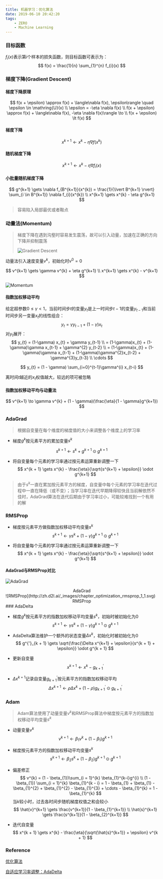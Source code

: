 ```yaml
---
title: 机器学习：优化算法
date: 2019-06-10 20:42:20
tags:
	- ZERO
	- Machine Learning
---
```


### 目标函数

$f_{i}(x)$表示第$i$个样本的损失函数，则目标函数可表示为：
$$
f(x) = \frac{1}{n} \sum_{1}^{n} f_{i}(x)
$$

### 梯度下降(Gradient Descent)

#### 梯度下降原理

$$
f(x + \epsilon) \approx f(x) + \langle\nabla f(x), \epsilon\rangle \quad \epsilon \in \mathring{U}(x) \\
\epsilon = -\eta \nabla f(x) \\
f(x + \epsilon) \approx f(x) + \langle\nabla f(x), -\eta \nabla f(x)\rangle \to \\
f(x + \epsilon) \lt f(x)
$$

#### 梯度下降

$$
x^{k+1} \gets x^{k} - \eta \nabla f(x^{k})
$$

#### 随机梯度下降

$$
x^{k+1} \gets x^{k} - \eta \nabla f_{i}(x)
$$

#### 小批量随机梯度下降

$$
g^{k+1} \gets \nabla f_{B^{k+1}}(x^{k}) = \frac{1}{\lvert B^{k+1} \rvert} \sum_{i \in B^{k+1}} \nabla f_{i}(x^{k}) \\
x^{k+1} \gets x^{k} - \eta g^{k+1}
$$

> 容易陷入局部最优或者鞍点

### 动量法(Momentum)

> 梯度下降在遇到沟壑时容易发生震荡，故可以引入动量，加速在正确的方向下降并抑制震荡
>
> ![Gradient Descent](http://zh.d2l.ai/_images/chapter_optimization_momentum_1_1.svg)

动量法引入速度变量$v^{k}$，初始化时$v^{0} = 0$

$$
v^{k+1} \gets \gamma v^{k} + \eta g^{k+1} \\
x^{k+1} \gets x^{k} - v^{k+1}
$$

![Momentum](http://zh.d2l.ai/_images/chapter_optimization_momentum_5_1.svg)

#### 指数加权移动平均

给定超参数$0 \leq \gamma \lt 1$，当前时间步$t$的变量$y_{t}$是上一时间步$t-1$的变量$y_{t-1}$和当前时间步另一变量$x_{t}$的线性组合：
$$
y_{t} = \gamma y_{t-1} + (1-\gamma) x_{t}
$$
对$y_{t}$展开：
$$
y_{t} = (1-\gamma) x_{t} + \gamma y_{t-1} \\
= (1-\gamma)x_{t} + (1-\gamma)\gamma x_{t-1} + \gamma^{2} y_{t-2} \\
= (1-\gamma)x_{t} + (1-\gamma)\gamma x_{t-1} + (1-\gamma)\gamma^{2}x_{t-2} + \gamma^{3}y_{t-3} \\
\cdots
$$

$$
y_{t} = (1 - \gamma) \sum_{i=0}^{t-1}\gamma^{i} x_{t-i}
$$

离时间$t$越近的$x_{t}$权值越大，较远的项可被忽略

#### 指数加权移动平均与动量法

$$
v^{k+1} \to \gamma v^{k} + (1 - \gamma)(\frac{\eta}{1 - \gamma}g^{k+1})
$$

### AdaGrad

> 根据自变量在每个维度的梯度值的大小来调整各个维度上的学习率

- 梯度$g^{k}$按元素平方的累加变量$s^{k}$

$$
s^{k + 1} \gets s^{k} + g^{k + 1} \odot g^{k + 1}
$$

- 将自变量每个元素的学习率通过按元素运算重新调整一下
  $$
  x^{k + 1} \gets x^{k} - \frac{\eta}{\sqrt{s^{k+1} + \epsilon}} \odot g^{k+1}
  $$

> 由于$s^{k}$一直在累加按元素平方的梯度，自变量中每个元素的学习率在迭代过程中一直在降低（或不变）；当学习率在迭代早期降得较快且当前解依然不佳时，AdaGrad算法在迭代后期由于学习率过小，可能较难找到一个有用的解

### RMSProp

- 梯度按元素平方做指数加权移动平均变量$s^{k}$
  $$
  s^{k + 1} \gets \gamma s^{k} + (1 - \gamma) g^{k + 1} \odot g^{k + 1}
  $$

- 将自变量每个元素的学习率通过按元素运算重新调整一下
  $$
  x^{k + 1} \gets x^{k} - \frac{\eta}{\sqrt{s^{k+1} + \epsilon}} \odot g^{k+1}
  $$

#### AdaGrad与RMSProp对比

![AdaGrad](http://zh.d2l.ai/_images/chapter_optimization_adagrad_1_1.svg)

<center>AdaGrad</center>
![RMSProp](http://zh.d2l.ai/_images/chapter_optimization_rmsprop_1_1.svg)

<center>RMSProp</center>
### AdaDelta

- 梯度$g^{k}$按元素平方的指数加权移动平均变量$s^{k}$，初始时被初始化为$0$
  $$
  s^{k + 1} \gets \gamma s^{k} + (1 - \gamma) g^{k + 1} \odot g^{k + 1}
  $$
  
- AdaDelta算法维护一个额外的状态变量$\Delta x^{k}$，初始化时被初始化为$0$
  $$
  g^{'}_{k + 1} \gets \sqrt{\frac{\Delta x^{k+1} + \epsilon}{s^{k + 1} + \epsilon}} \odot g^{k + 1}
  $$

- 更新自变量
  $$
  x^{k+1} \gets x^{k} - g^{'}_{k+1}
  $$

- $\Delta x^{k + 1}$记录自变量$g^{'}_{k+1}$按元素平方的指数加权移动平均
  $$
  \Delta x^{k+1} \gets \rho \Delta x^{k} + (1 - \rho)g^{'}_{k+1} \odot g^{'}_{k+1}
  $$

### Adam

> Adam算法使用了动量变量$v^{k}$和RMSProp算法中梯度按元素平方的指数加权移动平均变量$s^{k}$

- 动量变量$v^{k}$
  $$
  v^{k + 1} \gets \beta_{1} v^{k} + (1 - \beta_{1})g^{k+1}
  $$

- 梯度按元素平方的指数加权移动平均变量$s^{k}$
  $$
  s^{k+1} \gets \beta_{2} s^{k} + (1 - \beta_{2}) g^{k + 1} \odot g^{k + 1}
  $$
  
- 偏差修正
  $$
  v^{k} = (1 - \beta_{1})\sum_{i = 1}^{k} \beta_{1}^{k-i}g^{i} \\
  (1 - \beta_{1}) \sum_{i = 1}^{k} \beta_{1}^{k - i} = 1 - \beta_{1} + \beta_{1} - \beta_{1}^{2} + \beta_{1}^{2} - \beta_{1}^{3} + \cdots - \beta_{1}^{k} = 1 - \beta_{1}^{k}
  $$
  当$k$较小时，过去各时间步随机梯度权值之和会较小
  $$
  \hat{v}^{k+1} \gets \frac{v^{k+1}}{1 - \beta_{1}^{k+1}} \\
  \hat{s}^{k+1} \gets \frac{s^{k+1}}{1 - \beta_{2}^{k+1}}
  $$

- 迭代自变量
  $$
  x^{k + 1} \gets x^{k} - \frac{\eta}{\sqrt{\hat{s}^{k+1}} + \epsilon} v^{k + 1}
  $$


### Reference

[优化算法](http://zh.d2l.ai/chapter_optimization/index.html)

[自适应学习率调整：AdaDelta](https://www.cnblogs.com/neopenx/p/4768388.html)

